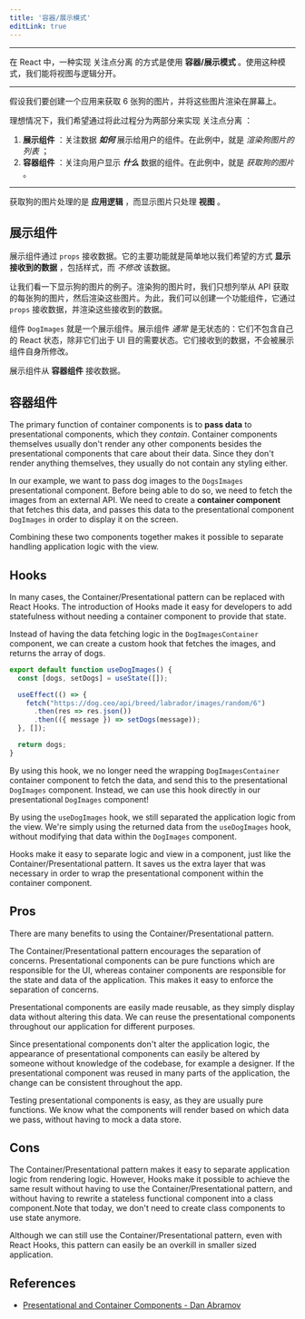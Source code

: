 ```yaml
---
title: '容器/展示模式'
editLink: true
---
```


<script
  setup
>
import ArticleTitle from '../components/ArticleTitle.vue'
import BiliBili from '../components/BiliBili.vue'
import CodePreview from '../components/CodePreview.vue'

const codes = [
  `import React from "react";

export default function DogImages({ dogs }) {
  return dogs.map((dog, i) => <img src={dog} key={i} alt="Dog" />);
}`,
  `import React from "react";
import DogImages from "./DogImages";

export default class DogImagesContainer extends React.Component {
  constructor() {
    super();
    this.state = {
      dogs: []
    };
  }

  componentDidMount() {
    fetch("https://dog.ceo/api/breed/labrador/images/random/6")
      .then(res => res.json())
      .then(({ message }) => this.setState({ dogs: message }));
  }

  render() {
    return <DogImages dogs={this.state.dogs} />;
  }
}`,
  `import React from "react";
import useDogImages from "./useDogImages";

export default function DogImages() {
  const dogs = useDogImages();

  return dogs.map((dog, i) => <img src={dog} key={i} alt="Dog" />);
}`
]

</script>

<article-title
  title="容器/展示模式"
  sub="从应用逻辑中分离视图以强制分离关注点"
/>

---

<!-- In React, one way to enforce <span class="pink" title="A design principle for separating your codebase into distinct sections, which all have their own concern">separation of concerns</span> is by using the **Container/Presentational pattern**. With this pattern, we can separate the view from the application logic. -->

在 React 中，一种实现 <span class="pink" title="将代码拆分成不同部分的设计原则，其中每部分代码都有各自的关注点">关注点分离</span> 的方式是使用 **容器/展示模式** 。使用这种模式，我们能将视图与逻辑分开。

---

<!-- Let's say we want to create an application that fetches 6 dog images, and renders these images on the screen. -->

假设我们要创建一个应用来获取 6 张狗的图片，并将这些图片渲染在屏幕上。

<!-- Ideally, we want to enforce <span class="pink" title="A design principle for separating your codebase into distinct sections, which all have their own concern">separation of concerns</span> by separating this process into two parts: -->

理想情况下，我们希望通过将此过程分为两部分来实现 <span class="pink" title="将代码拆分成不同部分的设计原则，其中每部分代码都有各自的关注点">关注点分离</span> ：

<!-- 1. **Presentational Components**: Components that care about ***how*** data is shown to the user. In this example, that's the *rendering the list of dog images*. -->
<!-- 2. **Container Components**: Components that care about ***what*** data is shown to the user. In this example, that's *fetching the dog images*. -->

1. **展示组件** ：关注数据 ***如何*** 展示给用户的组件。在此例中，就是 *渲染狗图片的列表* ；
2. **容器组件** ：关注向用户显示 ***什么*** 数据的组件。在此例中，就是 *获取狗的图片* 。

---

<bili-bili
  video="//player.bilibili.com/player.html?aid=814979843&bvid=BV1vG4y1k7Bz&cid=814221752&page=1"
/>

<!-- Fetching the dog images deals with **application logic**, whereas displaying the images only deals with the **view**. -->

获取狗的图片处理的是 **应用逻辑** ，而显示图片只处理 **视图** 。

<!-- ## Presentational Component -->
## 展示组件

<!-- A presentational component receives its data through `props`. Its primary function is to simply **display the data it receives** the way we want them to, including styles, *without modifying* that data. -->

展示组件通过 `props` 接收数据。它的主要功能就是简单地以我们希望的方式 **显示接收到的数据** ，包括样式，而 *不修改* 该数据。

<!-- Let's take a look at the example that displays the dog images. When rendering the dog images, we simply want to map over each dog image that was fetched from the API, and render those images. In order to do so, we can create a functional component that receives the data through `props`, and renders the data it received. -->

让我们看一下显示狗的图片的例子。渲染狗的图片时，我们只想列举从 API 获取的每张狗的图片，然后渲染这些图片。为此，我们可以创建一个功能组件，它通过 `props` 接收数据，并渲染这些接收到的数据。

<code-preview
  :code="codes[0]"
  preview="https://codesandbox.io/embed/sleepy-murdock-if0ec?expanddevtools=0&view=preview&hidenavigation=1&theme=darkcodemirror=1&runonclick=1"
/>

<!-- The `DogImages` component is a presentational component. Presentational components are *usually* stateless: they do not contain their own React state, unless they need a state for UI purposes. The data they receive, is not altered by the presentational components themselves. -->

组件 `DogImages` 就是一个展示组件。展示组件 *通常* 是无状态的：它们不包含自己的 React 状态，除非它们出于 UI 目的需要状态。它们接收到的数据，不会被展示组件自身所修改。

<!-- Presentational components receive their data from **container components**. -->

展示组件从 **容器组件** 接收数据。

<!-- ## Container Components -->
## 容器组件

The primary function of container components is to **pass data** to presentational components, which they *contain*. Container components themselves usually don't render any other components besides the presentational components that care about their data. Since they don't render anything themselves, they usually do not contain any styling either.

In our example, we want to pass dog images to the `DogsImages` presentational component. Before being able to do so, we need to fetch the images from an external API. We need to create a **container component** that fetches this data, and passes this data to the presentational component `DogImages` in order to display it on the screen.

<code-preview
  :code="codes[1]"
  preview="https://codesandbox.io/embed/sleepy-murdock-if0ec?expanddevtools=0&view=preview&hidenavigation=1&theme=darkcodemirror=1&runonclick=1"
/>

Combining these two components together makes it possible to separate handling application logic with the view.

<bili-bili
  video="//player.bilibili.com/player.html?aid=387384021&bvid=BV1kd4y1d71v&cid=814221815&page=1"
/>

## Hooks

In many cases, the Container/Presentational pattern can be replaced with React Hooks. The introduction of Hooks made it easy for developers to add statefulness without needing a container component to provide that state.

Instead of having the data fetching logic in the `DogImagesContainer` component, we can create a custom hook that fetches the images, and returns the array of dogs.

```JavaScript
export default function useDogImages() {
  const [dogs, setDogs] = useState([]);

  useEffect(() => {
    fetch("https://dog.ceo/api/breed/labrador/images/random/6")
      .then(res => res.json())
      .then(({ message }) => setDogs(message));
  }, []);

  return dogs;
}
```

By using this hook, we no longer need the wrapping `DogImagesContainer` container component to fetch the data, and send this to the presentational `DogImages` component. Instead, we can use this hook directly in our presentational `DogImages` component!

<code-preview
  :code="codes[2]"
  preview="https://codesandbox.io/embed/rough-brook-tzp7i?expanddevtools=0&view=preview&hidenavigation=1&theme=darkcodemirror=1&runonclick=1"
/>

By using the `useDogImages` hook, we still separated the application logic from the view. We're simply using the returned data from the `useDogImages` hook, without modifying that data within the `DogImages` component.

<bili-bili
  video="//player.bilibili.com/player.html?aid=302483064&bvid=BV1xP411L7o7&cid=814221836&page=1"
/>

Hooks make it easy to separate logic and view in a component, just like the Container/Presentational pattern. It saves us the extra layer that was necessary in order to wrap the presentational component within the container component.

## Pros

There are many benefits to using the Container/Presentational pattern.

The Container/Presentational pattern encourages the <span class="pink" title="A design principle for separating your codebase into distinct sections, which all have their own concern">separation of concerns</span>. Presentational components can be pure functions which are responsible for the UI, whereas container components are responsible for the state and data of the application. This makes it easy to enforce the <span class="pink" title="A design principle for separating your codebase into distinct sections, which all have their own concern">separation of concerns</span>.

Presentational components are easily made reusable, as they simply display data without altering this data. We can reuse the presentational components throughout our application for different purposes.

Since presentational components don't alter the application logic, the appearance of presentational components can easily be altered by someone without knowledge of the codebase, for example a designer. If the presentational component was reused in many parts of the application, the change can be consistent throughout the app.

Testing presentational components is easy, as they are usually pure functions. We know what the components will render based on which data we pass, without having to mock a data store.

## Cons

The Container/Presentational pattern makes it easy to separate application logic from rendering logic. However, Hooks make it possible to achieve the same result without having to use the Container/Presentational pattern, and without having to rewrite a stateless functional component into a class component.Note that today, we don't need to create class components to use state anymore.

Although we can still use the Container/Presentational pattern, even with React Hooks, this pattern can easily be an overkill in smaller sized application.

## References

- [Presentational and Container Components - Dan Abramov](https://medium.com/@dan_abramov/smart-and-dumb-components-7ca2f9a7c7d0)
